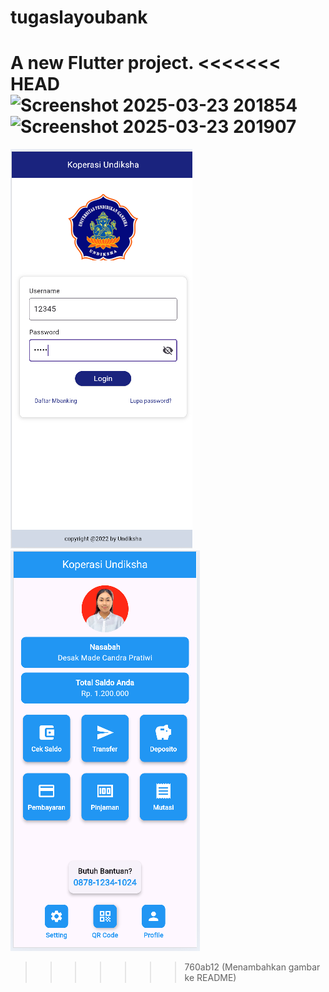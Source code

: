 # tugaslayoubank

A new Flutter project.
<<<<<<< HEAD
![Screenshot 2025-03-23 201854](https://github.com/user-attachments/assets/6b480d20-4620-4e27-bcd2-7d7653410a4f)
![Screenshot 2025-03-23 201907](https://github.com/user-attachments/assets/5ac1826e-556d-4a99-98af-47bcddee1c06)
=======
![alt text](<Screenshot 2025-03-23 201854.png>)
![alt text](<Screenshot 2025-03-23 201907.png>)
>>>>>>> 760ab12 (Menambahkan gambar ke README)
